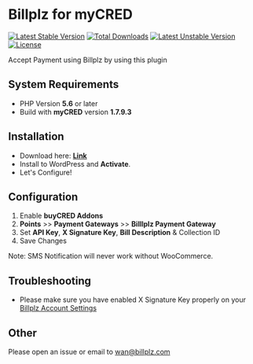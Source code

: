 # Billplz for myCRED
[![Latest Stable Version](https://poser.pugx.org/billplz/billplz-for-mycred/version)](https://packagist.org/packages/billplz/billplz-for-mycred)
[![Total Downloads](https://poser.pugx.org/billplz/billplz-for-mycred/downloads)](https://packagist.org/packages/billplz/billplz-for-mycred)
[![Latest Unstable Version](https://poser.pugx.org/billplz/billplz-for-mycred/v/unstable)](//packagist.org/packages/billplz/billplz-for-mycred)
[![License](https://poser.pugx.org/billplz/billplz-for-mycred/license)](https://packagist.org/packages/billplz/billplz-for-mycred)

Accept Payment using Billplz by using this plugin

## System Requirements
* PHP Version **5.6** or later
* Build with **myCRED** version **1.7.9.3**

## Installation

* Download here: [**Link**](https://github.com/billplz/Billplz-for-myCRED/archive/master.zip)
* Install to WordPress and **Activate**.
* Let's Configure!

## Configuration

1. Enable **buyCRED Addons**
2. **Points** >> **Payment Gateways** >> **Billlplz Payment Gateway**
3. Set **API Key**, **X Signature Key**, **Bill Description** & Collection ID
4. Save Changes

Note: SMS Notification will never work without WooCommerce.

## Troubleshooting

* Please make sure you have enabled X Signature Key properly on your [Billplz Account Settings](https://www.billplz.com/enterprise/setting)

## Other

Please open an issue or email to wan@billplz.com
